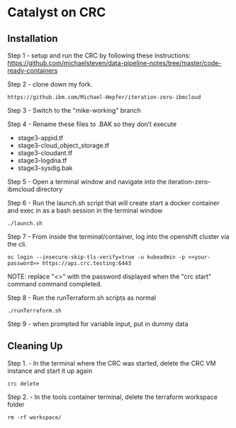 # Catalyst on CRC

## Installation
Step 1 - setup and run the CRC by following these instructions: 
https://github.com/michaelsteven/data-pipeline-notes/tree/master/code-ready-containers

Step 2 - clone down my fork.
```
https://github.ibm.com/Michael-Hepfer/iteration-zero-ibmcloud
```

Step 3 - Switch to the "mike-working" branch

Step 4 - Rename these files to .BAK so they don’t execute
- stage3-appid.tf
- stage3-cloud_object_storage.tf
- stage3-cloudant.tf
- stage3-logdna.tf
- stage3-sysdig.bak

Step 5 - Open a terminal window and navigate into the iteration-zero-ibmcloud directory

Step 6 - Run the launch.sh script that will create start a docker container and exec in as a bash session in the terminal window
```
./launch.sh
```

Step 7 - From inside the terminal/container, log into the openshift cluster via the cli.
```
oc login --insecure-skip-tls-verify=true -u kubeadmin -p <<your-password>> https://api.crc.testing:6443
```
NOTE: replace "<<your-password>>" with the password displayed when the "crc start" command command completed.

Step 8 - Run the runTerraform.sh scripts as normal
```
./runTerraform.sh
```

Step 9 - when prompted for variable input, put in dummy data

## Cleaning Up
Step 1. - In the terminal where the CRC was started, delete the CRC VM instance and start it up again
```
crc delete
```

Step 2. - In the tools container terminal, delete the terraform workspace folder
```
rm -rf workspace/
```
    
